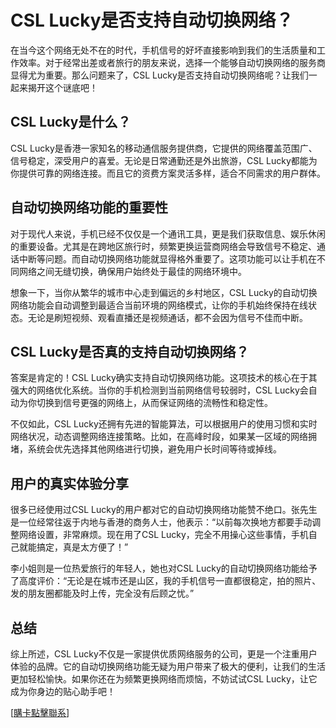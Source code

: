 # CSL Lucky是否支持自动切换网络？

在当今这个网络无处不在的时代，手机信号的好坏直接影响到我们的生活质量和工作效率。对于经常出差或者旅行的朋友来说，选择一个能够自动切换网络的服务商显得尤为重要。那么问题来了，CSL Lucky是否支持自动切换网络呢？让我们一起来揭开这个谜底吧！

## CSL Lucky是什么？

CSL Lucky是香港一家知名的移动通信服务提供商，它提供的网络覆盖范围广、信号稳定，深受用户的喜爱。无论是日常通勤还是外出旅游，CSL Lucky都能为你提供可靠的网络连接。而且它的资费方案灵活多样，适合不同需求的用户群体。

## 自动切换网络功能的重要性

对于现代人来说，手机已经不仅仅是一个通讯工具，更是我们获取信息、娱乐休闲的重要设备。尤其是在跨地区旅行时，频繁更换运营商网络会导致信号不稳定、通话中断等问题。而自动切换网络功能就显得格外重要了。这项功能可以让手机在不同网络之间无缝切换，确保用户始终处于最佳的网络环境中。

想象一下，当你从繁华的城市中心走到偏远的乡村地区，CSL Lucky的自动切换网络功能会自动调整到最适合当前环境的网络模式，让你的手机始终保持在线状态。无论是刷短视频、观看直播还是视频通话，都不会因为信号不佳而中断。

## CSL Lucky是否真的支持自动切换网络？

答案是肯定的！CSL Lucky确实支持自动切换网络功能。这项技术的核心在于其强大的网络优化系统。当你的手机检测到当前网络信号较弱时，CSL Lucky会自动为你切换到信号更强的网络上，从而保证网络的流畅性和稳定性。

不仅如此，CSL Lucky还拥有先进的智能算法，可以根据用户的使用习惯和实时网络状况，动态调整网络连接策略。比如，在高峰时段，如果某一区域的网络拥堵，系统会优先选择其他网络进行切换，避免用户长时间等待或掉线。

## 用户的真实体验分享

很多已经使用过CSL Lucky的用户都对它的自动切换网络功能赞不绝口。张先生是一位经常往返于内地与香港的商务人士，他表示：“以前每次换地方都要手动调整网络设置，非常麻烦。现在用了CSL Lucky，完全不用操心这些事情，手机自己就能搞定，真是太方便了！”

李小姐则是一位热爱旅行的年轻人，她也对CSL Lucky的自动切换网络功能给予了高度评价：“无论是在城市还是山区，我的手机信号一直都很稳定，拍的照片、发的朋友圈都能及时上传，完全没有后顾之忧。”

## 总结

综上所述，CSL Lucky不仅是一家提供优质网络服务的公司，更是一个注重用户体验的品牌。它的自动切换网络功能无疑为用户带来了极大的便利，让我们的生活更加轻松愉快。如果你还在为频繁更换网络而烦恼，不妨试试CSL Lucky，让它成为你身边的贴心助手吧！

[[購卡點擊聯系](https://t.me/s/esim1088)]
